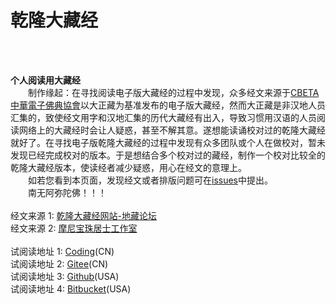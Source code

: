 
# 乾隆大藏经

<br/>
<br/>

**个人阅读用大藏经**
<br/>
　　制作缘起：在寻找阅读电子版大藏经的过程中发现，众多经文来源于[CBETA 中華電子佛典協會](http://www.cbeta.org)以大正藏为基准发布的电子版大藏经，然而大正藏是非汉地人员汇集的，致使经文用字和汉地汇集的历代大藏经有出入，导致习惯用汉语的人员阅读网络上的大藏经时会让人疑惑，甚至不解其意。遂想能读诵校对过的乾隆大藏经就好了。在寻找电子版乾隆大藏经的过程中发现有众多团队或个人在做校对，暂未发现已经完成校对的版本。于是想结合多个校对过的藏经，制作一个校对比较全的乾隆大藏经版本，使读经者减少疑惑，用心在经文的意理上。
<br/>
　　如若您看到本页面，发现经文或者排版问题可在[issues](https://github.com/qldzj/qldzj/issues)中提出。
<br/>
　　南无阿弥陀佛！！！
<br/>
<br/>
经文来源 1: [乾隆大藏经网站-地藏论坛](http://www.bskk.net)
<br/>
经文来源 2: [摩尼宝珠居士工作室](http://www.qldzj.com)
<br/>
<br/>
试阅读地址 1: [Coding](https://qldzj.coding.me/qldzj)(CN)<br/>
试阅读地址 2: [Gitee](https://qldzj.gitee.io)(CN)<br/>
试阅读地址 3: [Github](https://git.io/qldzj)(USA)<br/>
试阅读地址 4: [Bitbucket](https://qldzj.bitbucket.io)(USA)<br/>